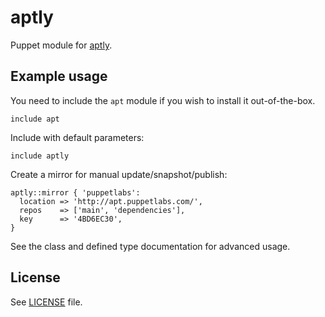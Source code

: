 # aptly

Puppet module for [aptly](http://www.aptly.info/).

## Example usage

You need to include the `apt` module if you wish to install it
out-of-the-box.
```puppet
include apt
```

Include with default parameters:
```puppet
include aptly
```

Create a mirror for manual update/snapshot/publish:
```puppet
aptly::mirror { 'puppetlabs':
  location => 'http://apt.puppetlabs.com/',
  repos    => ['main', 'dependencies'],
  key      => '4BD6EC30',
}
```

See the class and defined type documentation for advanced usage.

## License

See [LICENSE](LICENSE) file.
